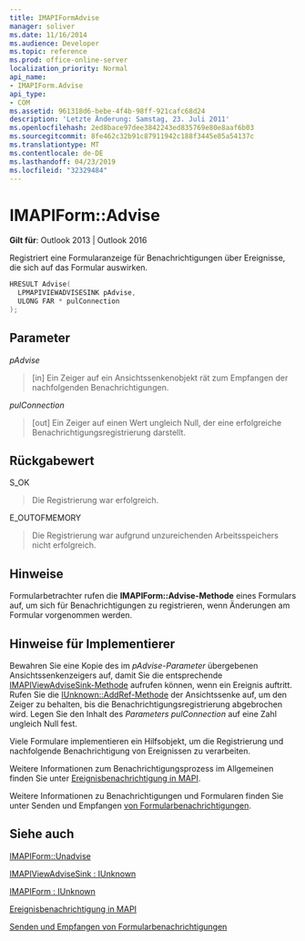 ```yaml
---
title: IMAPIFormAdvise
manager: soliver
ms.date: 11/16/2014
ms.audience: Developer
ms.topic: reference
ms.prod: office-online-server
localization_priority: Normal
api_name:
- IMAPIForm.Advise
api_type:
- COM
ms.assetid: 961318d6-bebe-4f4b-98ff-921cafc68d24
description: 'Letzte Änderung: Samstag, 23. Juli 2011'
ms.openlocfilehash: 2ed8bace97dee3842243ed835769e80e8aaf6b03
ms.sourcegitcommit: 8fe462c32b91c87911942c188f3445e85a54137c
ms.translationtype: MT
ms.contentlocale: de-DE
ms.lasthandoff: 04/23/2019
ms.locfileid: "32329484"
---
```

# <a name="imapiformadvise"></a>IMAPIForm::Advise

  
  
**Gilt für**: Outlook 2013 | Outlook 2016 
  
Registriert eine Formularanzeige für Benachrichtigungen über Ereignisse, die sich auf das Formular auswirken.
  
```cpp
HRESULT Advise(
  LPMAPIVIEWADVISESINK pAdvise,
  ULONG FAR * pulConnection
);
```

## <a name="parameters"></a>Parameter

 _pAdvise_
  
> [in] Ein Zeiger auf ein Ansichtssenkenobjekt rät zum Empfangen der nachfolgenden Benachrichtigungen. 
    
 _pulConnection_
  
> [out] Ein Zeiger auf einen Wert ungleich Null, der eine erfolgreiche Benachrichtigungsregistrierung darstellt.
    
## <a name="return-value"></a>Rückgabewert

S_OK 
  
> Die Registrierung war erfolgreich.
    
E_OUTOFMEMORY 
  
> Die Registrierung war aufgrund unzureichenden Arbeitsspeichers nicht erfolgreich.
    
## <a name="remarks"></a>Hinweise

Formularbetrachter rufen die **IMAPIForm::Advise-Methode** eines Formulars auf, um sich für Benachrichtigungen zu registrieren, wenn Änderungen am Formular vorgenommen werden. 
  
## <a name="notes-to-implementers"></a>Hinweise für Implementierer

Bewahren Sie eine Kopie des im  _pAdvise-Parameter_ übergebenen Ansichtssenkenzeigers auf, damit Sie die entsprechende [IMAPIViewAdviseSink-Methode](imapiviewadvisesinkiunknown.md) aufrufen können, wenn ein Ereignis auftritt. Rufen Sie die [IUnknown::AddRef-Methode](https://msdn.microsoft.com/library/ms691379%28VS.85%29.aspx) der Ansichtssenke auf, um den Zeiger zu behalten, bis die Benachrichtigungsregistrierung abgebrochen wird. Legen Sie den Inhalt des  _Parameters pulConnection_ auf eine Zahl ungleich Null fest. 
  
Viele Formulare implementieren ein Hilfsobjekt, um die Registrierung und nachfolgende Benachrichtigung von Ereignissen zu verarbeiten. 
  
Weitere Informationen zum Benachrichtigungsprozess im Allgemeinen finden Sie unter [Ereignisbenachrichtigung in MAPI](event-notification-in-mapi.md). 
  
Weitere Informationen zu Benachrichtigungen und Formularen finden Sie unter Senden und Empfangen [von Formularbenachrichtigungen](sending-and-receiving-form-notifications.md).
  
## <a name="see-also"></a>Siehe auch



[IMAPIForm::Unadvise](imapiform-unadvise.md)
  
[IMAPIViewAdviseSink : IUnknown](imapiviewadvisesinkiunknown.md)
  
[IMAPIForm : IUnknown](imapiformiunknown.md)


[Ereignisbenachrichtigung in MAPI](event-notification-in-mapi.md)
  
[Senden und Empfangen von Formularbenachrichtigungen](sending-and-receiving-form-notifications.md)

